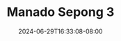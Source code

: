 --- 
title: "Manado Sepong 3"
description: "nonton bokep Manado Sepong 3 gratis durasi panjang  "
date: 2024-06-29T16:33:08-08:00
file_code: "rdcl5z1ier5x"
draft: false
cover: "gm2x2x805ztbg7hm.jpg"
tags: ["Manado", "Sepong", "bokep-indo", "bokep-viral", "bokep-ig"]
length: 34
fld_id: "1482557"
foldername: "ADEL KAUNANG"
categories: ["ADEL KAUNANG"]
views: 0
---